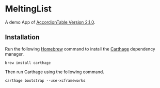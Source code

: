 # MeltingList

A demo App of [AccordionTable Version 2.1.0](https://github.com/nashysolutions/AccordionTable/releases/tag/2.1.0).

## Installation

Run the following [Homebrew](https://brew.sh) command to install the [Carthage](https://github.com/Carthage/Carthage) dependency manager.


```
brew install carthage
```

Then run Carthage using the following command.

```
carthage bootstrap --use-xcframeworks
```
